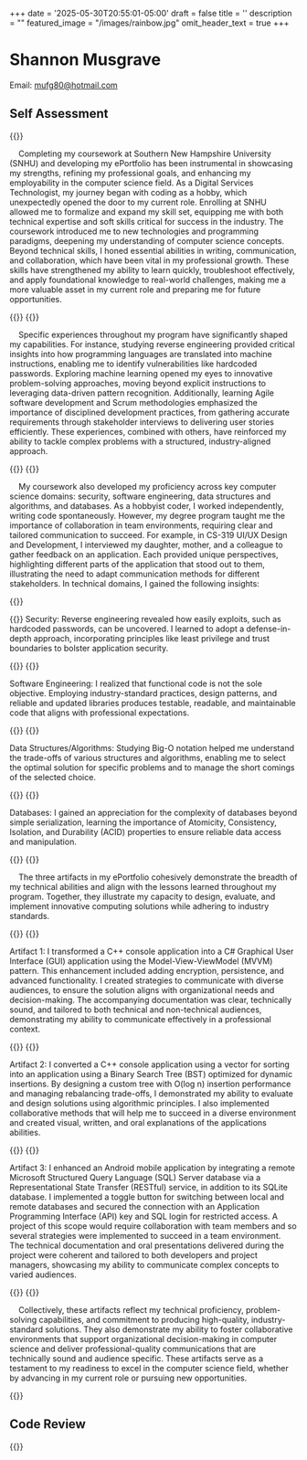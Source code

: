 +++
date = '2025-05-30T20:55:01-05:00'
draft = false
title = ''
description = ""
featured_image = "/images/rainbow.jpg"
omit_header_text = true
+++
# Shannon Musgrave
Email: [mufg80@hotmail.com](mailto:mufg80@hotmail.com)
## **Self Assessment**

{{<paragraph>}}

&nbsp;&nbsp;&nbsp;&nbsp;Completing my coursework at Southern New Hampshire University (SNHU) and developing my ePortfolio has been instrumental in showcasing my strengths, refining my professional goals, and enhancing my employability in the computer science field. As a Digital Services Technologist, my journey began with coding as a hobby, which unexpectedly opened the door to my current role. Enrolling at SNHU allowed me to formalize and expand my skill set, equipping me with both technical expertise and soft skills critical for success in the industry. The coursework introduced me to new technologies and programming paradigms, deepening my understanding of computer science concepts. Beyond technical skills, I honed essential abilities in writing, communication, and collaboration, which have been vital in my professional growth. These skills have strengthened my ability to learn quickly, troubleshoot effectively, and apply foundational knowledge to real-world challenges, making me a more valuable asset in my current role and preparing me for future opportunities.


{{</paragraph>}}
{{<paragraph>}}

&nbsp;&nbsp;&nbsp;&nbsp;Specific experiences throughout my program have significantly shaped my capabilities. For instance, studying reverse engineering provided critical insights into how programming languages are translated into machine instructions, enabling me to identify vulnerabilities like hardcoded passwords. Exploring machine learning opened my eyes to innovative problem-solving approaches, moving beyond explicit instructions to leveraging data-driven pattern recognition. Additionally, learning Agile software development and Scrum methodologies emphasized the importance of disciplined development practices, from gathering accurate requirements through stakeholder interviews to delivering user stories efficiently. These experiences, combined with others, have reinforced my ability to tackle complex problems with a structured, industry-aligned approach.

{{</paragraph>}}
{{<paragraph>}}

&nbsp;&nbsp;&nbsp;&nbsp;My coursework also developed my proficiency across key computer science domains: security, software engineering, data structures and algorithms, and databases. As a hobbyist coder, I worked independently, writing code spontaneously. However, my degree program taught me the importance of collaboration in team environments, requiring clear and tailored communication to succeed. For example, in CS-319 UI/UX Design and Development, I interviewed my daughter, mother, and a colleague to gather feedback on an application. Each provided unique perspectives, highlighting different parts of the application that stood out to them, illustrating the need to adapt communication methods for different stakeholders. In technical domains, I gained the following insights:

{{</paragraph>}}

{{<bullet2>}} 
Security: Reverse engineering revealed how easily exploits, such as hardcoded passwords, can be uncovered. I learned to adopt a defense-in-depth approach, incorporating principles like least privilege and trust boundaries to bolster application security.

{{</bullet2>}} 
{{<bullet2>}} 

Software Engineering: I realized that functional code is not the sole objective. Employing industry-standard practices, design patterns, and reliable and updated libraries produces testable, readable, and maintainable code that aligns with professional expectations.

{{</bullet2>}} 
{{<bullet2>}} 

Data Structures/Algorithms: Studying Big-O notation helped me understand the trade-offs of various structures and algorithms, enabling me to select the optimal solution for specific problems and to manage the short comings of the selected choice.

{{</bullet2>}} 
{{<bullet2>}} 

Databases: I gained an appreciation for the complexity of databases beyond simple serialization, learning the importance of Atomicity, Consistency, Isolation, and Durability (ACID) properties to ensure reliable data access and manipulation.

{{</bullet2>}} 
{{<paragraph>}}

&nbsp;&nbsp;&nbsp;&nbsp;The three artifacts in my ePortfolio cohesively demonstrate the breadth of my technical abilities and align with the lessons learned throughout my program. Together, they illustrate my capacity to design, evaluate, and implement innovative computing solutions while adhering to industry standards.

{{</paragraph>}}
{{<bullet2>}} 

Artifact 1: I transformed a C++ console application into a C# Graphical User Interface (GUI) application using the Model-View-ViewModel (MVVM) pattern. This enhancement included adding encryption, persistence, and advanced functionality. I created strategies to communicate with diverse audiences, to ensure the solution aligns with organizational needs and decision-making. The accompanying documentation was clear, technically sound, and tailored to both technical and non-technical audiences, demonstrating my ability to communicate effectively in a professional context.

{{</bullet2>}} 
{{<bullet2>}} 

Artifact 2: I converted a C++ console application using a vector for sorting into an application using a Binary Search Tree (BST) optimized for dynamic insertions. By designing a custom tree with O(log n) insertion performance and managing rebalancing trade-offs, I demonstrated my ability to evaluate and design solutions using algorithmic principles. I also implemented collaborative methods that will help me to succeed in a diverse environment and created visual, written, and oral explanations of the applications abilities.

{{</bullet2>}} 
{{<bullet2>}} 

Artifact 3: I enhanced an Android mobile application by integrating a remote Microsoft Structured Query Language (SQL) Server database via a Representational State Transfer (RESTful) service, in addition to its SQLite database. I implemented a toggle button for switching between local and remote databases and secured the connection with an Application Programming Interface (API) key and SQL login for restricted access. A project of this scope would require collaboration with team members and so several strategies were implemented to succeed in a team environment. The technical documentation and oral presentations delivered during the project were coherent and tailored to both developers and project managers, showcasing my ability to communicate complex concepts to varied audiences.

{{</bullet2>}} 
{{<paragraph>}}

&nbsp;&nbsp;&nbsp;&nbsp;Collectively, these artifacts reflect my technical proficiency, problem-solving capabilities, and commitment to producing high-quality, industry-standard solutions. They also demonstrate my ability to foster collaborative environments that support organizational decision-making in computer science and deliver professional-quality communications that are technically sound and audience specific. These artifacts serve as a testament to my readiness to excel in the computer science field, whether by advancing in my current role or pursuing new opportunities.

{{</paragraph>}}

## **Code Review**

{{<youtube YdYlNpZTLbQ>}}